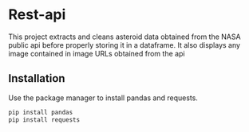# Rest-api

This project extracts and cleans asteroid data obtained from the NASA public 
api before properly storing it in a dataframe. It also displays any image contained in image URLs obtained from the api

## Installation

Use the package manager to install pandas and requests.

```bash
pip install pandas
pip install requests
```

